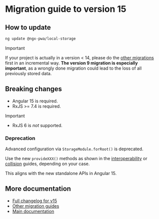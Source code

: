 # Migration guide to version 15

## How to update

```bash
ng update @ngx-pwa/local-storage
```

> [!IMPORTANT]
> If your project is actually in a version < 14, please do the [other migrations](../MIGRATION.md) first in an incremental way. **The version 9 migration is especially important**, as a wrongly done migration could lead to the loss of all previously stored data.

## Breaking changes

- Angular 15 is required.
- RxJS >= 7.4 is required.

> [!IMPORTANT]
> - RxJS 6 is *not* supported.

### Deprecation

Advanced configuration via `StorageModule.forRoot()` is deprecated.

Use the new `provideXXX()` methods as shown in the [interoperability](./INTEROPERABILITY.md) or [collision](./COLLISION.md) guides, depending on your case.

This aligns with the new standalone APIs in Angular 15.

## More documentation

- [Full changelog for v15](../CHANGELOG.md)
- [Other migration guides](../MIGRATION.md)
- [Main documentation](../README.md)
